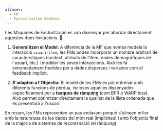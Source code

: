 ```yaml
---
aliases:
  - FM
  - Factorization Machine
---
```

Les Màquines de Factorització es van dissenyar per abordar directament aquestes dues limitacions. 🧠

1. **Generalitzen el Model:** A diferència de la MF que només modela la interacció `usuari-ítem`, les FMs poden incorporar un nombre arbitrari de característiques (context, atributs de l'ítem, dades demogràfiques de l'usuari, etc.) i modelar les seves interaccions. Això les fa extremadament flexibles per a dades disperses i variades com el feedback implícit.
    
2. **S'adapten a l'Objectiu:** El model de les FMs es pot entrenar amb diferents funcions de pèrdua, incloses aquelles dissenyades específicament per a **tasques de rànquing** (com BPR o WARP loss). Això permet optimitzar directament la qualitat de la llista ordenada que es presentarà a l'usuari.
    

En resum, les FMs representen un pas endavant perquè s'alineen millor amb la naturalesa de les dades del món real (implícites) i amb l'objectiu final de la majoria de sistemes de recomanació (el rànquing).